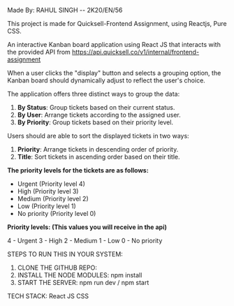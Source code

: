 Made By: RAHUL SINGH -- 2K20/EN/56

This project is made for Quicksell-Frontend Assignment, using Reactjs, Pure CSS.

An interactive Kanban board application using React JS that interacts with the provided API from  https://api.quicksell.co/v1/internal/frontend-assignment

When a user clicks the "display" button and selects a grouping option, the Kanban board should dynamically adjust to reflect the user's choice.

The application offers three distinct ways to group the data:

1. **By Status**: Group tickets based on their current status.
2. **By User**: Arrange tickets according to the assigned user.
3. **By Priority**: Group tickets based on their priority level.

Users should are able to sort the displayed tickets in two ways:

1. **Priority**: Arrange tickets in descending order of priority.
2. **Title**: Sort tickets in ascending order based on their title.

**The priority levels for the tickets are as follows:**

- Urgent (Priority level 4)
- High (Priority level 3)
- Medium (Priority level 2)
- Low (Priority level 1)
- No priority (Priority level 0)

**Priority levels: (This values you will receive in the api)**

4 - Urgent
3 - High
2 - Medium
1 - Low
0 - No priority

STEPS TO RUN THIS IN YOUR SYSTEM:
1. CLONE THE GITHUB REPO:
2. INSTALL THE NODE MODULES: npm install
3. START THE SERVER: npm run dev / npm start

TECH STACK:
React JS
CSS